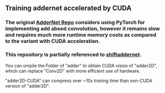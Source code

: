 ## Training addernet accelerated by CUDA

### The original <a href="https://arxiv.org/abs/1912.13200">AdderNet Repo</a> considers using PyTorch for implementing add absed convolution, however it remains slow and requires much more runtime memory costs as compared to the variant with CUDA acceleration.

### This repository is partially referenced to <a href="https://arxiv.org/abs/2010.12785">shiftaddernet</a>.


You can ompile the Folder of "adder" to obtain CUDA vision of "adder2D", which can replace "Conv2D" with more efficient use of hardware.<br>

"adder2D-CUDA" can compress over ~10x traning time than non-CUDA version of "adder2D".

